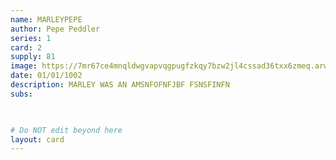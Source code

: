 ```yaml
---
name: MARLEYPEPE
author: Pepe Peddler
series: 1
card: 2
supply: 81
image: https://7mr67ce4mnqldwgvapvqgpugfzkqy7bzw2jl4cssad36txx6zmeq.arweave.net/-yPviJxjYLHY1QPrAz6GLlUMfDm2kr4KUgD36d7-ywk/fakemarley-gif.gif
date: 01/01/1002
description: MARLEY WAS AN AMSNFOFNFJBF FSNSFINFN
subs: 

    

# Do NOT edit beyond here
layout: card
---
```

